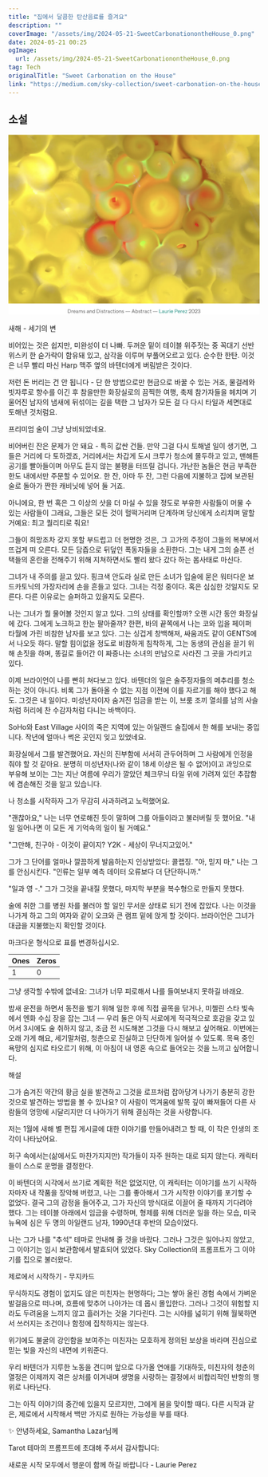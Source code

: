```yaml
---
title: "집에서 달콤한 탄산음료를 즐겨요"
description: ""
coverImage: "/assets/img/2024-05-21-SweetCarbonationontheHouse_0.png"
date: 2024-05-21 00:25
ogImage: 
  url: /assets/img/2024-05-21-SweetCarbonationontheHouse_0.png
tag: Tech
originalTitle: "Sweet Carbonation on the House"
link: "https://medium.com/sky-collection/sweet-carbonation-on-the-house-ffdab8a827fc"
---
```



## 소설

![Sweet Carbonation on the House](/assets/img/2024-05-21-SweetCarbonationontheHouse_0.png)

새해 - 세기의 변

비어있는 것은 쉽지만, 미완성이 더 나빠. 두꺼운 밑이 테이블 위주젓는 중 꼭대기 선반 위스키 한 숟가락이 함유돼 있고, 삼각을 이루며 부풀어오르고 있다. 순수한 한탄. 이것은 너무 빨리 마신 Harp 맥주 옆의 바텐더에게 버림받은 것이다.

<div class="content-ad"></div>

저런 돈 버리는 건 안 됩니다 - 단 한 방법으로만 현금으로 바꿀 수 있는 거죠, 물걸레와 빗자루로 향수를 이긴 후 참을만한 화장실로의 끔찍한 여행, 축제 참가자들을 헤치며 기울어진 남자의 냄새에 뒤섞이는 길을 택한 그 남자가 모든 걸 다 다시 타일과 세면대로 토해낸 것처럼요.

프리미엄 술이 그냥 낭비되었네요.

비어버린 잔은 문제가 안 돼요 - 특히 값싼 건들. 만약 그걸 다시 토해낼 일이 생기면, 그들은 거리에 다 토하겠죠, 거리에서는 차갑게 도시 크루가 청소에 몰두하고 있고, 맨해튼 공기를 빨아들이며 아무도 듣지 않는 불평을 터뜨릴 겁니다. 가난한 놈들은 현금 부족한 한도 내에서만 주문할 수 있어요. 한 잔, 아마 두 잔, 그런 다음에 지불하고 집에 보관된 술로 돌아가 짠한 캐비닛에 넣어 둘 거죠.

아니에요, 한 번 혹은 그 이상의 샷을 더 마실 수 있을 정도로 부유한 사람들이 머물 수 있는 사람들이 그래요, 그들은 모든 것이 헐떡거리며 단계하며 당신에게 소리치며 말할 거예요: 최고 퀄리티로 줘요!

<div class="content-ad"></div>

그들이 희망조차 갖지 못할 부드럽고 더 현명한 것은, 그 고가의 주정이 그들의 복부에서 뜨겁게 떠 오른다. 모든 담즙으로 뒤덮인 폭동자들을 소환한다. 그는 내게 그의 슬픈 선택들의 혼란을 전해주기 위해 지쳐하면서도 빨리 왔다 갔다 하는 몸사태로 마신다.

그녀가 내 주의를 끌고 있다. 핑크색 안도라 실로 만든 소녀가 입술에 묻은 워터다운 보드카토닉의 가장자리에 손을 흔들고 있다. 그녀는 걱정 중이다. 혹은 심심한 것일지도 모른다. 다른 이유로는 슬퍼하고 있을지도 모른다. 

나는 그녀가 뭘 물어볼 것인지 알고 있다. 그의 상태를 확인할까? 오랜 시간 동안 화장실에 갔다. 그에게 노크하고 한눈 팔아줄까? 한편, 바의 끝쪽에서 나는 코와 입을 페이퍼 타월에 가린 비참한 남자를 보고 있다. 그는 싱겁게 창백해져, 싸움과도 같이 GENTS에서 나오듯 하다. 말할 힘이없을 정도로 비참하게 침착하게, 그는 동생의 관심을 끌기 위해 손짓을 하며, 똥길로 들어간 이 짜증나는 소녀의 만남으로 사라진 그 곳을 가리키고 있다. 

이제 브라이언이 나를 빤히 쳐다보고 있다. 바텐더의 일은 술주정자들의 메추리를 청소하는 것이 아니다. 비록 그가 돌아올 수 없는 지점 이전에 이를 자르기를 해야 했다고 해도. 그것은 내 일이다. 미성년자이자 숨겨진 임금을 받는 이, 브룸 조끼 열쇠를 남의 사슬처럼 허리에 찬 수감자처럼 다니는 바백이다.

<div class="content-ad"></div>

SoHo와 East Village 사이의 죽은 지역에 있는 아일랜드 술집에서 한 해를 보내는 중입니다. 작년에 얼마나 썩은 곳인지 잊고 있었네요.

화장실에서 그를 발견했어요. 자신의 진부함에 서서히 관두어하며 그 사람에게 인정을 줘야 할 것 같아요. 분명히 미성년자(나와 같이 18세 이상은 될 수 없어)이고 과잉으로 부유해 보이는 그는 지난 여름에 우리가 깔았던 체크무늬 타일 위에 가려져 있던 추잡함에 겸손해진 것을 알고 있습니다.

나 청소를 시작하자 그가 무감히 사과하려고 노력했어요.

"괜찮아요," 나는 너무 연로해진 듯이 말하며 그를 아들이라고 불러버릴 듯 했어요. "내일 일어나면 이 모든 게 기억속의 일이 될 거예요."

<div class="content-ad"></div>

"그만해, 친구야 - 이것이 끝이지? Y2K - 세상이 무너지고있어."

그가 그 단어를 얼마나 깔끔하게 발음하는지 인상받았다: 콜랩징. "아, 믿지 마," 나는 그를 안심시킨다. "인류는 일부 예측 데이터 오류보다 더 단단하니까."

"일과 영 -." 그가 그것을 끝내질 못했다, 마지막 부분을 복수형으로 만들지 못했다.

술에 취한 그를 병원 차를 불러야 할 일인 무서운 상태로 되기 전에 잡았다. 나는 이것을 나가게 하고 그의 여자와 같이 오크와 큰 램프 밑에 앉게 할 것이다. 브라이언은 그녀가 대금을 지불했는지 확인할 것이다.

<div class="content-ad"></div>

마크다운 형식으로 표를 변경하십시오.


| Ones | Zeros |
|------|-------|
|  1   |   0   |


<div class="content-ad"></div>

그냥 생각할 수밖에 없네요: 그녀가 너무 피로해서 나를 들여보내지 못하길 바래요.

밤새 운전을 하면서 동전을 벌기 위해 일한 후에 직접 골목을 닦거나, 미첼린 스타 빛속에서 엔화 수십 장을 잡는 그녀 — 우리 둘은 아직 서로에게 적극적으로 호감을 갖고 있어서 3시에도 술 취하지 않고, 조금 전 시도해본 그것을 다시 해보고 싶어해요. 이번에는 오래 가게 해요, 세기말처럼, 청춘으로 진실하고 단단하게 일어설 수 있도록. 목욕 중인 욕망의 심지로 타오르기 위해, 이 아침이 내 영혼 속으로 들어오는 것을 느끼고 싶어합니다.

해설

그가 숨겨진 약간의 황금 실을 발견하고 그것을 로프처럼 잡아당겨 나가기 충분히 강한 것으로 발견하는 방법을 볼 수 있나요? 이 사람이 역겨움에 발목 깊이 빠져들어 다른 사람들의 엉망에 시달리지만 더 나아가기 위해 결심하는 것을 사랑합니다.

저는 1월에 새해 별 편집 게시글에 대한 이야기를 만들어내려고 할 때, 이 작은 인생의 조각이 나타났어요.

<div class="content-ad"></div>

허구 속에서는(삶에서도 마찬가지지만) 작가들이 자주 원하는 대로 되지 않는다. 캐릭터들이 스스로 운명을 결정한다.

이 바텐더의 시각에서 쓰기로 계획한 적은 없었지만, 이 캐릭터는 이야기를 쓰기 시작하자마자 내 작품을 장악해 버렸고, 나는 그를 좋아해서 그가 시작한 이야기를 포기할 수 없었다. 결국 그의 감정을 들어주고, 그가 자신의 방식대로 이끌어 줄 때까지 기다려야 했다. 그는 테이블 아래에서 임금을 수령하며, 형제를 위해 더러운 일을 하는 모습, 미국 뉴욕에 심은 두 명의 아일랜드 남자, 1990년대 후반의 모습이었다.

나는 그가 나를 "추석" 테마로 안내해 줄 것을 바랐다. 그러나 그것은 일어나지 않았고, 그 이야기는 임시 보관함에서 발효되어 있었다. Sky Collection의 프롬프트가 그 이야기를 집으로 불러왔다.

제로에서 시작하기 - 무지카드

<div class="content-ad"></div>

무식하지도 경험이 없지도 않은 미친자는 현명하다; 그는 쌓아 올린 경험 속에서 가벼운 발걸음으로 떠나며, 흐름에 맞추어 나아가는 데 몹시 몰입한다. 그러나 그것이 위험할 지라도 두려움을 느끼지 않고 흘러가는 것을 기다린다. 그는 시야를 넓히기 위해 월북하면서 쓰러지는 조건이나 함정에 집착하지는 않는다.

위기에도 불굴의 강인함을 보여주는 미친자는 모호하게 정의된 보상을 바라며 진심으로 믿는 빛을 자신의 내면에 키워준다.

우리 바텐더가 지루한 노동을 견디며 앞으로 다가올 연애를 기대하듯, 미친자의 청춘의 열정은 이제까지 겪은 상처를 이겨내며 생명을 사랑하는 결정에서 비합리적인 반항의 행위로 나타난다.

그는 아직 이야기의 중간에 있을지 모르지만, 그에게 봄을 맞이할 때다. 다른 시작과 같은, 제로에서 시작해서 백만 가지로 원하는 가능성을 부를 때다.

<div class="content-ad"></div>

✨ 안녕하세요, Samantha Lazar님께

Tarot 테마의 프롬프트에 초대해 주셔서 감사합니다: 

새로운 시작 모두에서 행운이 함께 하길 바랍니다 - Laurie Perez